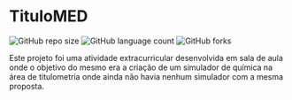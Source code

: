 # TituloMED

![GitHub repo size](https://img.shields.io/github/repo-size/cguifernandes/TituloMED?style=for-the-badge)
![GitHub language count](https://img.shields.io/github/languages/count/cguifernandes/TituloMED?style=for-the-badge)
![GitHub forks](https://img.shields.io/github/forks/cguifernandes/TituloMED?style=for-the-badge)

Este projeto foi uma atividade extracurricular desenvolvida em sala de aula onde o objetivo do mesmo era a criação de um simulador de química na área de titulometria onde ainda não havia nenhum simulador com a mesma proposta.
